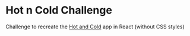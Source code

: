# Hot n Cold Challenge

Challenge to recreate the [Hot and Cold](https://thinkful-ed.github.io/hot-or-cold-demo/) app in React (without CSS styles)


